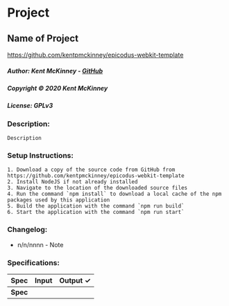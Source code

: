 # Project
## Name of Project
https://github.com/kentpmckinney/epicodus-webkit-template

##### Author: Kent McKinney - [GitHub](https://github.com/kentpmckinney)
##### Copyright &copy; 2020 Kent McKinney
##### License: GPLv3
### Description:

``Description``

### Setup Instructions:
    1. Download a copy of the source code from GitHub from https://github.com/kentpmckinney/epicodus-webkit-template
    2. Install NodeJS if not already installed
    3. Navigate to the location of the downloaded source files
    4. Run the command `npm install` to download a local cache of the npm packages used by this application
    5. Build the application with the command `npm run build`
    6. Start the application with the command `npm run start`

### Changelog:
* n/n/nnnn - Note


### Specifications:

| Spec | Input | Output ✓ |
| :------------- | :------------- | :------------- |
| **Spec** |  |   |

